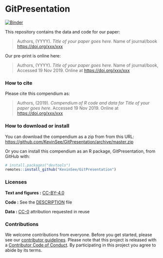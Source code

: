 
<!-- README.md is generated from README.Rmd. Please edit that file -->
GitPresentation
===============

[![Binder](https://mybinder.org/badge_logo.svg)](https://mybinder.org/v2/gh/KevinSee/GitPresentation/master?urlpath=rstudio)

This repository contains the data and code for our paper:

> Authors, (YYYY). *Title of your paper goes here*. Name of journal/book <https://doi.org/xxx/xxx>

Our pre-print is online here:

> Authors, (YYYY). *Title of your paper goes here*. Name of journal/book, Accessed 19 Nov 2019. Online at <https://doi.org/xxx/xxx>

### How to cite

Please cite this compendium as:

> Authors, (2019). *Compendium of R code and data for Title of your paper goes here*. Accessed 19 Nov 2019. Online at <https://doi.org/xxx/xxx>

### How to download or install

You can download the compendium as a zip from from this URL: <https://github.com/KevinSee/GitPresentation/archive/master.zip>

Or you can install this compendium as an R package, GitPresentation, from GitHub with:

``` r
# install.packages("devtools")
remotes::install_github("KevinSee/GitPresentation")
```

### Licenses

**Text and figures :** [CC-BY-4.0](http://creativecommons.org/licenses/by/4.0/)

**Code :** See the [DESCRIPTION](DESCRIPTION) file

**Data :** [CC-0](http://creativecommons.org/publicdomain/zero/1.0/) attribution requested in reuse

### Contributions

We welcome contributions from everyone. Before you get started, please see our [contributor guidelines](CONTRIBUTING.md). Please note that this project is released with a [Contributor Code of Conduct](CONDUCT.md). By participating in this project you agree to abide by its terms.
